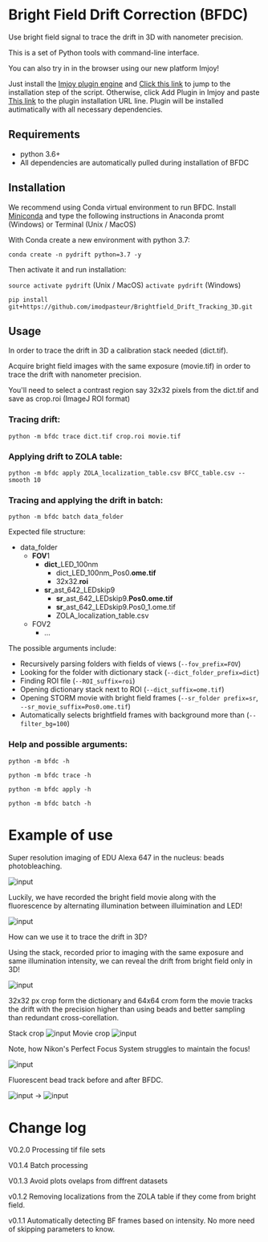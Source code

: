# Bright Field Drift Correction (BFDC)

Use bright field signal to trace the drift in 3D with nanometer precision.

This is a set of Python tools with command-line interface.

You can also try in in the browser using our new platform Imjoy!

Just install the [Imjoy plugin engine](https://github.com/oeway/ImJoy-Python/releases) and
[Click this link](https://imjoy.io/#/app?w=drift&plugin=https://raw.githubusercontent.com/imodpasteur/Brightfield-Drift-Correction-3D/master/BFDC-Imjoy.html) to jump to the installation step of the script. Otherwise, click Add Plugin in Imjoy and paste [This link](https://raw.githubusercontent.com/imodpasteur/Brightfield-Drift-Correction-3D/master/BFDC-Imjoy.html) to the plugin installation URL line. Plugin will be installed autimatically with all necessary dependencies.

## Requirements
* python 3.6+
* All dependencies are automatically pulled during installation of BFDC

## Installation

We recommend using Conda virtual environment to run BFDC. Install [Miniconda](https://conda.io/miniconda.html) and type the following instructions in Anaconda promt (Windows) or Terminal (Unix / MacOS)

With Conda create a new environment with python 3.7:

`conda create -n pydrift python=3.7 -y`

Then activate it and run installation:

`source activate pydrift` (Unix / MacOS) `activate pydrift` (Windows) 

`pip install git+https://github.com/imodpasteur/Brightfield_Drift_Tracking_3D.git`

## Usage

In order to trace the drift in 3D a calibration stack needed (dict.tif).

Acquire bright field images with the same exposure (movie.tif) in order to trace the drift with nanometer precision.

You'll need to select a contrast region say 32x32 pixels from the dict.tif and save as crop.roi (ImageJ ROI format)

### Tracing drift:
`python -m bfdc trace dict.tif crop.roi movie.tif`

### Applying drift to ZOLA table:
`python -m bfdc apply ZOLA_localization_table.csv BFCC_table.csv --smooth 10`

### Tracing and applying the drift in batch:
`python -m bfdc batch data_folder `

Expected file structure:


* data_folder 
  * **FOV**1
    * **dict**_LED_100nm
      *  dict_LED_100nm_Pos0.**ome.tif**
      * 32x32.**roi**
    * **sr**_ast_642_LEDskip9
      * **sr**_ast_642_LEDskip9.**Pos0.ome.tif**
      * **sr**_ast_642_LEDskip9.Pos0_1.ome.tif
      * ZOLA_localization_table.csv
  * FOV2
    * ... 
     
The possible arguments include:                                              
* Recursively parsing folders with fields of views (`--fov_prefix=FOV`)
* Looking for the folder with dictionary stack (`--dict_folder_prefix=dict`)
* Finding ROI file (`--ROI_suffix=roi`)
* Opening dictionary stack next to ROI (`--dict_suffix=ome.tif`)
* Opening STORM movie with bright field frames (`--sr_folder prefix=sr`, `--sr_movie_suffix=Pos0.ome.tif`)
* Automatically selects brightfield frames with background more than (`--filter_bg=100`)


### Help and possible arguments:

`python -m bfdc -h`

`python -m bfdc trace -h`

`python -m bfdc apply -h`

`python -m bfdc batch -h`

# Example of use
 
 Super resolution imaging of EDU Alexa 647 in the nucleus: beads photobleaching.
 
![input](img/sr_Substack%20(1-16384-1000)_l.gif) 
 
 Luckily, we have recorded the bright field movie along with the fluorescence by alternating illumination between illuimination and LED!
 
![input](img/bf_Substack%20(1-16384-1000)_l.gif) 
 
 How can we use it to trace the drift in 3D?
 
 Using the stack, recorded prior to imaging with the same exposure and same illumination intensity, we can reveal the drift from bright field only in 3D!

![input](img/dict_sr_crop.gif)

32x32 px crop form the dictionary and 64x64 crom form the movie tracks the drift with the precision higher than using beads and better sampling than redundant cross-corellation.

Stack crop ![input](img/dict_crop32.gif)
Movie crop ![input](img/bf_Substack%20(1-16384-1000)_crop32l.gif)


Note, how Nikon's Perfect Focus System struggles to maintain the focus!

![input](img/BFCC_table.csv_2zero.png) 

Fluorescent bead track before and after BFDC.

![input](img/bead_track_color.png) -> ![input](img/bead_track_color_BFDC.png) 

# Change log

V0.2.0 Processing tif file sets

V0.1.4 Batch processing 

V0.1.3 Avoid plots ovelaps from diffrent datasets

v0.1.2 Removing localizations from the ZOLA table if they come from bright field. 

v0.1.1 Automatically detecting BF frames based on intensity. No more need of skipping parameters to know.


 

